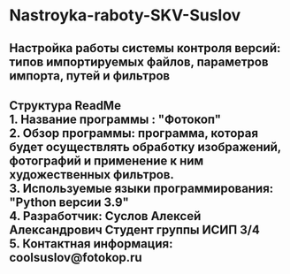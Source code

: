 # Nastroyka-raboty-SKV-Suslov
<h2> Настройка работы системы контроля версий: типов импортируемых файлов, параметров импорта, путей и фильтров
<h2> Структура ReadMe <br>
    1. Название программы : "Фотокоп" <br>
    2. Обзор программы: программа, которая будет осуществлять обработку изображений, фотографий и применение к ним художественных фильтров. <br>
    3. Используемые языки программирования: "Python версии 3.9" <br>
    4. Разработчик: Суслов Алексей Александрович Студент группы ИСИП 3/4 <br>
    5. Контактная информация: coolsuslov@fotokop.ru <br>
